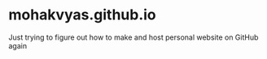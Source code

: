 # mohakvyas.github.io
Just trying to figure out how to make and host personal website on GitHub again
